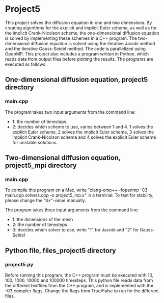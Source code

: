# Project5
This project solves the diffusion equation in one and two dimensions. By creating algorithms for the explicit and implicit Euler scheme, as well as for the implicit Crank-Nicolson scheme, the one-dimensional diffusion equation is solved by implementing these schemes in a C++ program. 
The two-dimensional diffusion equation is solved using the iterative Jacobi method and the iterative Gauss-Seidel method. The code is parallelized using OpenMP. This project also includes a program written in Python, which reads data from
output files before plotting the results. The programs are executed as follows:

## One-dimensional diffusion equation, project5 directory
### main.cpp

The program takes two input arguments from the command line:
- 1: the number of timesteps
- 2: decides which scheme to use, varies between 1 and 4. 1 solves the explicit Euler scheme, 2 solves the implicit Euler scheme, 3 solves the implicit Crank-Nicolson scheme and 4 solves the explicit Euler scheme for unstable solutions.

## Two-dimensional diffusion equation, project5_mpi directory
### main.cpp
To compile this program on a Mac, write "clang-omp++ -fopenmp -03 main.cpp solvers.cpp -o project5_mp.x" in a terminal. 
To test for stability, please change the "dx"-value manually.

The program takes three input arguments from the command line:
- 1: the dimensions of the mesh
- 2: the number of timesteps
- 3: decides which solver to use, write "1" for Jacobi and "2" for Gauss-Seidel

## Python file, files_project5 directory
### project5.py
Before running this program, the C++ program must be executed with 10, 100, 1000, 10000 and 100000 timesteps.
This python file reads data from the different textfiles from the C++ program, and is implemented with the -03 compiler flags. 
Change the flags from True/False to run for the different files.
